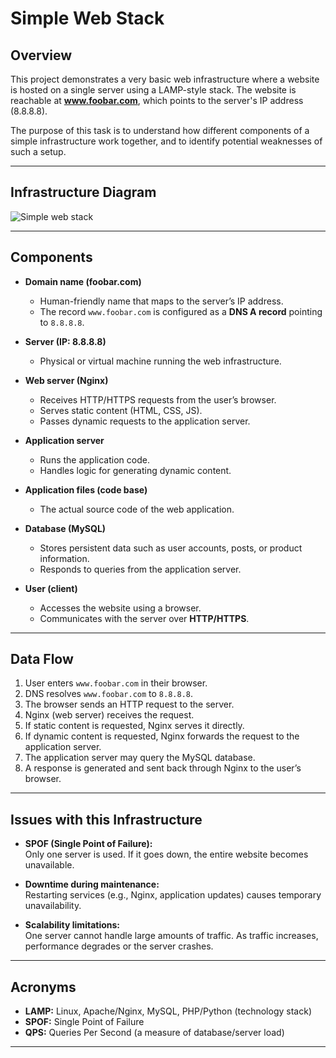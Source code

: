 # Simple Web Stack

## Overview
This project demonstrates a very basic web infrastructure where a website is hosted on a single server using a LAMP-style stack. The website is reachable at **www.foobar.com**, which points to the server's IP address (8.8.8.8).

The purpose of this task is to understand how different components of a simple infrastructure work together, and to identify potential weaknesses of such a setup.

---

## Infrastructure Diagram
![Simple web stack](https://private-user-images.githubusercontent.com/190116966/492802911-73513309-1648-41f9-9492-295eaabbbe1b.png?jwt=eyJ0eXAiOiJKV1QiLCJhbGciOiJIUzI1NiJ9.eyJpc3MiOiJnaXRodWIuY29tIiwiYXVkIjoicmF3LmdpdGh1YnVzZXJjb250ZW50LmNvbSIsImtleSI6ImtleTUiLCJleHAiOjE3NTg2Mjk4NTEsIm5iZiI6MTc1ODYyOTU1MSwicGF0aCI6Ii8xOTAxMTY5NjYvNDkyODAyOTExLTczNTEzMzA5LTE2NDgtNDFmOS05NDkyLTI5NWVhYWJiYmUxYi5wbmc_WC1BbXotQWxnb3JpdGhtPUFXUzQtSE1BQy1TSEEyNTYmWC1BbXotQ3JlZGVudGlhbD1BS0lBVkNPRFlMU0E1M1BRSzRaQSUyRjIwMjUwOTIzJTJGdXMtZWFzdC0xJTJGczMlMkZhd3M0X3JlcXVlc3QmWC1BbXotRGF0ZT0yMDI1MDkyM1QxMjEyMzFaJlgtQW16LUV4cGlyZXM9MzAwJlgtQW16LVNpZ25hdHVyZT02NDA0ZDExNGQ4YTAzNzlkMTc1NTdhNGM2NTM2Y2FmOTA4NWI1ODQ3Y2YxNTY3NDhmMWNhZTk1N2UyY2M4Yjg1JlgtQW16LVNpZ25lZEhlYWRlcnM9aG9zdCJ9.g0ENvtp2hMNL3WNy3nwRU-ykWbgxWBSqC_13QveD9FE)

---

## Components

- **Domain name (foobar.com)**  
  - Human-friendly name that maps to the server’s IP address.  
  - The record `www.foobar.com` is configured as a **DNS A record** pointing to `8.8.8.8`.

- **Server (IP: 8.8.8.8)**  
  - Physical or virtual machine running the web infrastructure.

- **Web server (Nginx)**  
  - Receives HTTP/HTTPS requests from the user’s browser.  
  - Serves static content (HTML, CSS, JS).  
  - Passes dynamic requests to the application server.

- **Application server**  
  - Runs the application code.  
  - Handles logic for generating dynamic content.

- **Application files (code base)**  
  - The actual source code of the web application.

- **Database (MySQL)**  
  - Stores persistent data such as user accounts, posts, or product information.  
  - Responds to queries from the application server.

- **User (client)**  
  - Accesses the website using a browser.  
  - Communicates with the server over **HTTP/HTTPS**.

---

## Data Flow
1. User enters `www.foobar.com` in their browser.  
2. DNS resolves `www.foobar.com` to `8.8.8.8`.  
3. The browser sends an HTTP request to the server.  
4. Nginx (web server) receives the request.  
5. If static content is requested, Nginx serves it directly.  
6. If dynamic content is requested, Nginx forwards the request to the application server.  
7. The application server may query the MySQL database.  
8. A response is generated and sent back through Nginx to the user’s browser.

---

## Issues with this Infrastructure

- **SPOF (Single Point of Failure):**  
  Only one server is used. If it goes down, the entire website becomes unavailable.

- **Downtime during maintenance:**  
  Restarting services (e.g., Nginx, application updates) causes temporary unavailability.

- **Scalability limitations:**  
  One server cannot handle large amounts of traffic. As traffic increases, performance degrades or the server crashes.

---

## Acronyms

- **LAMP:** Linux, Apache/Nginx, MySQL, PHP/Python (technology stack)  
- **SPOF:** Single Point of Failure  
- **QPS:** Queries Per Second (a measure of database/server load)

---
